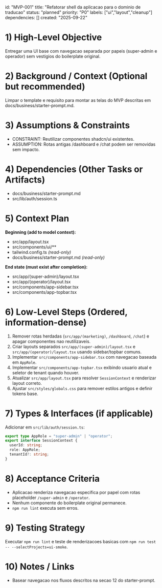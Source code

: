﻿---
description: "Replace boilerplate shell with role based layout for translation app."
globs:
  - src/app/**
  - src/components/**
alwaysApply: false
---

id: "MVP-001"
title: "Refatorar shell da aplicacao para o dominio de traducao"
status: "planned"
priority: "P0"
labels: ["ui","layout","cleanup"]
dependencies: []
created: "2025-09-22"

# 1) High-Level Objective

Entregar uma UI base com navegacao separada por papeis (super-admin e operador) sem vestigios do boilerplate original.

# 2) Background / Context (Optional but recommended)

Limpar o template e requisito para montar as telas do MVP descritas em docs/business/starter-prompt.md.

# 3) Assumptions & Constraints

- CONSTRAINT: Reutilizar componentes shadcn/ui existentes.
- ASSUMPTION: Rotas antigas /dashboard e /chat podem ser removidas sem impacto.

# 4) Dependencies (Other Tasks or Artifacts)

- docs/business/starter-prompt.md
- src/lib/auth/session.ts

# 5) Context Plan

**Beginning (add to model context):**

- src/app/layout.tsx
- src/components/ui/**
- tailwind.config.ts _(read-only)_
- docs/business/starter-prompt.md _(read-only)_

**End state (must exist after completion):**

- src/app/(super-admin)/layout.tsx
- src/app/(operator)/layout.tsx
- src/components/app-sidebar.tsx
- src/components/app-topbar.tsx

# 6) Low-Level Steps (Ordered, information-dense)

1. Remover rotas herdadas (`src/app/(marketing)`, `/dashboard`, `/chat`) e apagar componentes nao reutilizaveis.
2. Criar layouts separados `src/app/(super-admin)/layout.tsx` e `src/app/(operator)/layout.tsx` usando sidebar/topbar comuns.
3. Implementar `src/components/app-sidebar.tsx` com navegacao baseada em `AppRole`.
4. Implementar `src/components/app-topbar.tsx` exibindo usuario atual e seletor de tenant quando houver.
5. Atualizar `src/app/layout.tsx` para resolver `SessionContext` e renderizar layout correto.
6. Ajustar `src/styles/globals.css` para remover estilos antigos e definir tokens base.

# 7) Types & Interfaces (if applicable)

Adicionar em `src/lib/auth/session.ts`:
```ts
export type AppRole = "super-admin" | "operator";
export interface SessionContext {
  userId: string;
  role: AppRole;
  tenantId?: string;
}
```

# 8) Acceptance Criteria

- Aplicacao renderiza navegacao especifica por papel com rotas placeholder `/super-admin` e `/operator`.
- Nenhum componente do boilerplate original permanece.
- `npm run lint` executa sem erros.

# 9) Testing Strategy

Executar `npm run lint` e teste de renderizacoes basicas com `npm run test -- --selectProjects=ui-smoke`.

# 10) Notes / Links

- Basear navegacao nos fluxos descritos na secao 12 do starter-prompt.
